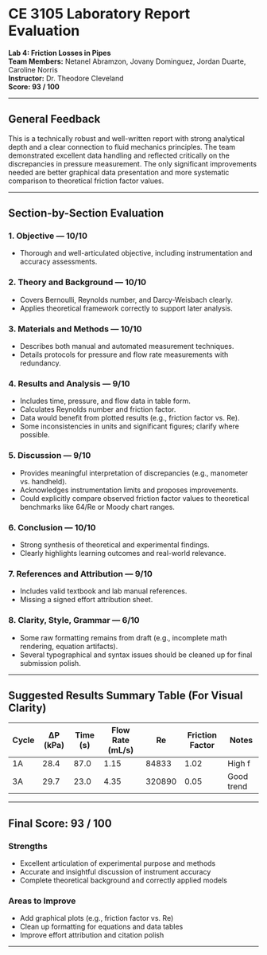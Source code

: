 
#  CE 3105 Laboratory Report Evaluation  
**Lab 4: Friction Losses in Pipes**  
**Team Members:** Netanel Abramzon, Jovany Dominguez, Jordan Duarte, Caroline Norris  
**Instructor:** Dr. Theodore Cleveland  
**Score: 93 / 100**

---

##  General Feedback

This is a technically robust and well-written report with strong analytical depth and a clear connection to fluid mechanics principles. The team demonstrated excellent data handling and reflected critically on the discrepancies in pressure measurement. The only significant improvements needed are better graphical data presentation and more systematic comparison to theoretical friction factor values.

---

##  Section-by-Section Evaluation

### 1. **Objective** — **10/10**
- Thorough and well-articulated objective, including instrumentation and accuracy assessments.

### 2. **Theory and Background** — **10/10**
- Covers Bernoulli, Reynolds number, and Darcy-Weisbach clearly.
- Applies theoretical framework correctly to support later analysis.

### 3. **Materials and Methods** — **10/10**
- Describes both manual and automated measurement techniques.
- Details protocols for pressure and flow rate measurements with redundancy.

### 4. **Results and Analysis** — **9/10**
- Includes time, pressure, and flow data in table form.
- Calculates Reynolds number and friction factor.
- Data would benefit from plotted results (e.g., friction factor vs. Re).
- Some inconsistencies in units and significant figures; clarify where possible.

### 5. **Discussion** — **9/10**
- Provides meaningful interpretation of discrepancies (e.g., manometer vs. handheld).
- Acknowledges instrumentation limits and proposes improvements.
- Could explicitly compare observed friction factor values to theoretical benchmarks like 64/Re or Moody chart ranges.

### 6. **Conclusion** — **10/10**
- Strong synthesis of theoretical and experimental findings.
- Clearly highlights learning outcomes and real-world relevance.

### 7. **References and Attribution** — **9/10**
- Includes valid textbook and lab manual references.
- Missing a signed effort attribution sheet.

### 8. **Clarity, Style, Grammar** — **6/10**
- Some raw formatting remains from draft (e.g., incomplete math rendering, equation artifacts).
- Several typographical and syntax issues should be cleaned up for final submission polish.

---

##  Suggested Results Summary Table (For Visual Clarity)

| Cycle | ΔP (kPa) | Time (s) | Flow Rate (mL/s) | Re | Friction Factor | Notes |
|-------|----------|----------|------------------|----|------------------|-------|
| 1A    | 28.4     | 87.0     | 1.15             | 84833 | 1.02           | High f |
| 3A    | 29.7     | 23.0     | 4.35             | 320890 | 0.05          | Good trend |

---

##  Final Score: **93 / 100**

###  **Strengths**
- Excellent articulation of experimental purpose and methods
- Accurate and insightful discussion of instrument accuracy
- Complete theoretical background and correctly applied models

###  **Areas to Improve**
- Add graphical plots (e.g., friction factor vs. Re)
- Clean up formatting for equations and data tables
- Improve effort attribution and citation polish

---


